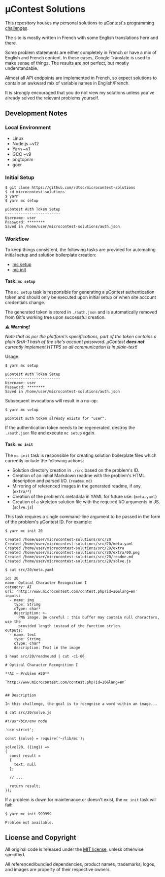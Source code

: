 # µContest Solutions

This repository houses my personal solutions to
[µContest's programming challenges][challenges].

The site is mostly written in French with some English translations here and
there.

Some problem statements are either completely in French or have a mix of English
and French content. In these cases, Google Translate is used to make sense of
things. The results are not perfect, but mostly understandable.

Almost all API endpoints are implemented in French, so expect solutions to
contain an awkward mix of variable names in English/French.

It is strongly encouraged that you do not view my solutions unless you've
already solved the relevant problems yourself.


## Development Notes

### Local Environment

- Linux
- Node.js ~v12
- Yarn ~v1
- GCC ~v9
- pngtopnm
- gocr

### Initial Setup

```text
$ git clone https://github.com/rdtsc/microcontest-solutions
$ cd microcontest-solutions
$ yarn
$ yarn mc setup

µContest Auth Token Setup
-------------------------
Username: user
Password: ********
Saved in /home/user/microcontest-solutions/auth.json
```

### Workflow

To keep things consistent, the following tasks are provided for automating
initial setup and solution boilerplate creation:

- [mc setup](#task-mc-setup)
- [mc init](#task-mc-init)

#### Task: `mc setup`

The `mc setup` task is responsible for generating a µContest authentication
token and should only be executed upon initial setup or when site account
credentials change.

The generated token is stored in `./auth.json` and is automatically removed
from Git's working tree upon successful creation.

:warning: **Warning!**

*Note that as per the platform's specifications, part of the token
contains a plain SHA-1 hash of the site's account password. µContest
**does not** currently implement HTTPS so all communication is in plain-text!*

Usage:

```text
$ yarn mc setup

µContest Auth Token Setup
-------------------------
Username: user
Password: ********
Saved in /home/user/microcontest-solutions/auth.json
```

Subsequent invocations will result in a no-op:

```text
$ yarn mc setup

µContest auth token already exists for "user".
```

If the authentication token needs to be regenerated, destroy the `./auth.json`
file and execute `mc setup` again.

#### Task: `mc init`

The `mc init` task is responsible for creating solution boilerplate files which
currently include the following actions:

- Solution directory creation in `./src` based on the problem's ID.
- Creation of an initial Markdown readme with the problem's HTML description
  and parsed I/O. (`readme.md`)
- Mirroring of referenced images in the generated readme, if any. (`extra/*`)
- Creation of the problem's metadata in YAML for future use. (`meta.yaml`)
- Creation of a skeleton solution file with the required I/O arguments
  in JS. (`solve.js`)

This task requires a single command-line argument to be passed in the form of
the problem's µContest ID. For example:

```text
$ yarn mc init 20

Created /home/user/microcontest-solutions/src/20
Created /home/user/microcontest-solutions/src/20/meta.yaml
Created /home/user/microcontest-solutions/src/20/extra
Created /home/user/microcontest-solutions/src/20/extra/00.png
Created /home/user/microcontest-solutions/src/20/readme.md
Created /home/user/microcontest-solutions/src/20/solve.js
```

```text
$ cat src/20/meta.yaml

id: 20
name: Optical Character Recognition I
category: AI
url: 'http://www.microcontest.com/contest.php?id=20&lang=en'
inputs:
  - name: img
    type: String
    cType: char*
    description: >-
      PNG image. Be careful : this buffer may contain null characters, use the
      provided length instead of the function strlen.
outputs:
  - name: text
    type: String
    cType: char*
    description: Text in the image
```

```text
$ head src/20/readme.md | cut -c1-66

# Optical Character Recognition I

**AI – Problem #20**

`http://www.microcontest.com/contest.php?id=20&lang=en`


## Description

In this challenge, the goal is to recognise a word within an image...
```

```text
$ cat src/20/solve.js

#!/usr/bin/env node

'use strict';

const {solve} = require('~/lib/mc');

solve(20, ({img}) =>
{
  const result =
  {
    text: null
  };

  // ...

  return result;
});
```

If a problem is down for maintenance or doesn't exist, the `mc init` task will
fail:

```text
$ yarn mc init 999999

Problem not available.
```


## License and Copyright

All original code is released under the [MIT license][mit], unless otherwise
specified.

All referenced/bundled dependencies, product names, trademarks, logos, and
images are property of their respective owners.


[challenges]: http://www.microcontest.com/contests.php
              "µContest"

[mit]: http://opensource.org/licenses/MIT/
       "The MIT License (MIT)"
